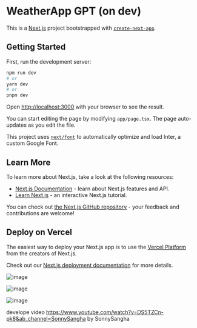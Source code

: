 # WeatherApp GPT (on dev)
This is a [Next.js](https://nextjs.org/) project bootstrapped with [`create-next-app`](https://github.com/vercel/next.js/tree/canary/packages/create-next-app).

## Getting Started

First, run the development server:

```bash
npm run dev
# or
yarn dev
# or
pnpm dev
```

Open [http://localhost:3000](http://localhost:3000) with your browser to see the result.

You can start editing the page by modifying `app/page.tsx`. The page auto-updates as you edit the file.

This project uses [`next/font`](https://nextjs.org/docs/basic-features/font-optimization) to automatically optimize and load Inter, a custom Google Font.

## Learn More

To learn more about Next.js, take a look at the following resources:

- [Next.js Documentation](https://nextjs.org/docs) - learn about Next.js features and API.
- [Learn Next.js](https://nextjs.org/learn) - an interactive Next.js tutorial.

You can check out [the Next.js GitHub repository](https://github.com/vercel/next.js/) - your feedback and contributions are welcome!

## Deploy on Vercel

The easiest way to deploy your Next.js app is to use the [Vercel Platform](https://vercel.com/new?utm_medium=default-template&filter=next.js&utm_source=create-next-app&utm_campaign=create-next-app-readme) from the creators of Next.js.

Check out our [Next.js deployment documentation](https://nextjs.org/docs/deployment) for more details.


![image](https://github.com/SouthKartman/stepzen-weather-app/assets/93534577/f63d8d37-072c-4b2a-9853-ae3bec5ef79c)

![image](https://github.com/SouthKartman/stepzen-weather-app/assets/93534577/e4f15c33-6016-428b-951f-7787d2ff1179)

![image](https://github.com/SouthKartman/stepzen-weather-app/assets/93534577/77ae7c4c-3869-4383-85b0-dc769198d794)



develope video https://www.youtube.com/watch?v=DS5TZCn-pk8&ab_channel=SonnySangha by SonnySangha
